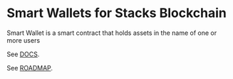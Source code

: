 # Smart Wallets for Stacks Blockchain

Smart Wallet is a smart contract that holds assets in the name of one or more users

See [DOCS](https://stackerspool.gitbook.io/smart-wallet/).

See [ROADMAP](ROADMAP).
